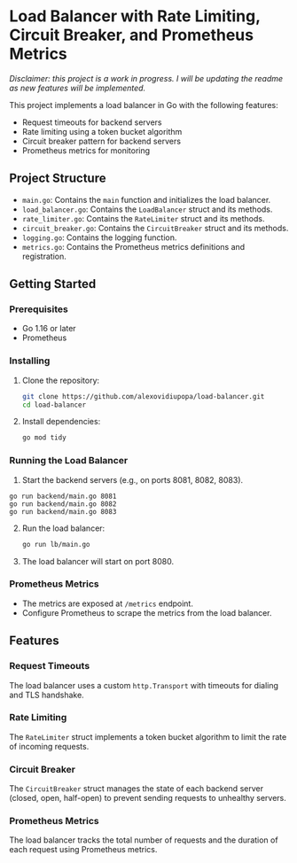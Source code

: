 # Load Balancer with Rate Limiting, Circuit Breaker, and Prometheus Metrics

_Disclaimer: this project is a work in progress. I will be updating the readme as new features will be implemented._

This project implements a load balancer in Go with the following features:
- Request timeouts for backend servers
- Rate limiting using a token bucket algorithm
- Circuit breaker pattern for backend servers
- Prometheus metrics for monitoring

## Project Structure

- `main.go`: Contains the `main` function and initializes the load balancer.
- `load_balancer.go`: Contains the `LoadBalancer` struct and its methods.
- `rate_limiter.go`: Contains the `RateLimiter` struct and its methods.
- `circuit_breaker.go`: Contains the `CircuitBreaker` struct and its methods.
- `logging.go`: Contains the logging function.
- `metrics.go`: Contains the Prometheus metrics definitions and registration.

## Getting Started

### Prerequisites

- Go 1.16 or later
- Prometheus

### Installing

1. Clone the repository:
   ```sh
   git clone https://github.com/alexovidiupopa/load-balancer.git
   cd load-balancer
   ```

2. Install dependencies:
   ```sh
   go mod tidy
   ```

### Running the Load Balancer

1. Start the backend servers (e.g., on ports 8081, 8082, 8083).
```shell
go run backend/main.go 8081
go run backend/main.go 8082
go run backend/main.go 8083
```
2. Run the load balancer:
   ```sh
   go run lb/main.go
   ```

3. The load balancer will start on port 8080.

### Prometheus Metrics

- The metrics are exposed at `/metrics` endpoint.
- Configure Prometheus to scrape the metrics from the load balancer.

## Features

### Request Timeouts

The load balancer uses a custom `http.Transport` with timeouts for dialing and TLS handshake.

### Rate Limiting

The `RateLimiter` struct implements a token bucket algorithm to limit the rate of incoming requests.

### Circuit Breaker

The `CircuitBreaker` struct manages the state of each backend server (closed, open, half-open) to prevent sending requests to unhealthy servers.

### Prometheus Metrics

The load balancer tracks the total number of requests and the duration of each request using Prometheus metrics.
